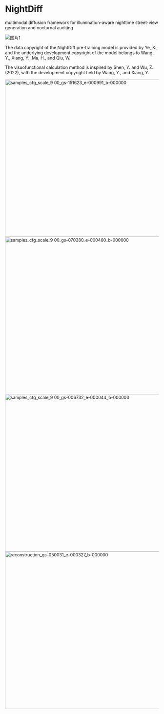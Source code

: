 # NightDiff
multimodal diffusion framework for illumination-aware nighttime street-view generation and nocturnal auditing


![图片1](https://github.com/user-attachments/assets/9a4f79ad-7504-425e-b8bd-1fb3e99cb12b)


The data copyright of the NightDiff pre-training model is provided by Ye, X., and the underlying development copyright of the model belongs to Wang, Y., Xiang, Y., Ma, H., and Qiu, W.

The visuofunctional calculation method is inspired by Shen, Y. and Wu, Z. (2022), with the development copyright held by Wang, Y., and Xiang, Y.


<img width="2058" height="516" alt="samples_cfg_scale_9 00_gs-151623_e-000991_b-000000" src="https://github.com/user-attachments/assets/7cb6079c-3cf3-4267-8437-aa21478f2d2b" />
<img width="2058" height="516" alt="samples_cfg_scale_9 00_gs-070380_e-000460_b-000000" src="https://github.com/user-attachments/assets/b6135d94-a974-4388-9023-3f20ad1725dd" />
<img width="2058" height="516" alt="samples_cfg_scale_9 00_gs-006732_e-000044_b-000000" src="https://github.com/user-attachments/assets/add13e20-f341-45a2-afa0-5e2e60577df1" />
<img width="2058" height="516" alt="reconstruction_gs-050031_e-000327_b-000000" src="https://github.com/user-attachments/assets/0748e896-0bc1-4c91-bea8-18846509e97c" />

